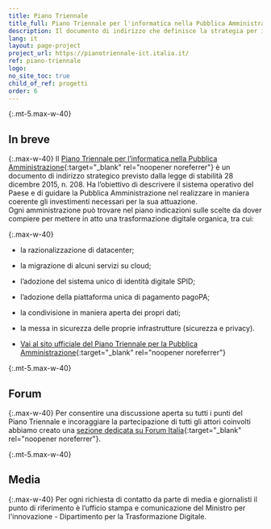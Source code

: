 ```yaml
---
title: Piano Triennale
title_full: Piano Triennale per l'informatica nella Pubblica Amministrazione
description: Il documento di indirizzo che definisce la strategia per il processo di digitalizzazione del Paese
lang: it
layout: page-project
project_url: https://pianotriennale-ict.italia.it/
ref: piano-triennale
logo: 
no_site_toc: true
child_of_ref: progetti
order: 6
---
```


{:.mt-5.max-w-40}
## In breve

{:.max-w-40}
Il [Piano Triennale per l’informatica nella Pubblica Amministrazione](https://pianotriennale-ict.italia.it/){:target="_blank" rel="noopener noreferrer"} è un documento di indirizzo strategico previsto dalla legge di stabilità 28 dicembre 2015, n. 208. Ha l’obiettivo di descrivere il sistema operativo del Paese e di guidare la Pubblica Amministrazione nel realizzare in maniera coerente gli investimenti necessari per la sua attuazione.  
Ogni amministrazione può trovare nel piano indicazioni sulle scelte da dover compiere per mettere in atto una trasformazione digitale organica, tra cui:

{:.max-w-40}
* la razionalizzazione di datacenter;
* la migrazione di alcuni servizi su cloud;
* l’adozione del sistema unico di identità digitale SPID;
* l’adozione della piattaforma unica di pagamento pagoPA;
* la condivisione in maniera aperta dei propri dati;
* la messa in sicurezza delle proprie infrastrutture (sicurezza e privacy).

* [Vai al sito ufficiale del Piano Triennale per la Pubblica Amministrazione](https://pianotriennale-ict.italia.it/){:target="_blank" rel="noopener noreferrer"}

{:.mt-5.max-w-40}
## Forum

{:.max-w-40}
Per consentire una discussione aperta su tutti i punti del Piano Triennale e incoraggiare la partecipazione di tutti gli attori coinvolti abbiamo creato una [sezione dedicata su Forum Italia](https://forum.italia.it/c/piano-triennale){:target="_blank" rel="noopener noreferrer"}.

{:.mt-5.max-w-40}
## Media

{:.max-w-40}
Per ogni richiesta di contatto da parte di media e giornalisti il punto di riferimento è l’ufficio stampa e comunicazione del Ministro per l'innovazione - Dipartimento per la Trasformazione Digitale.


